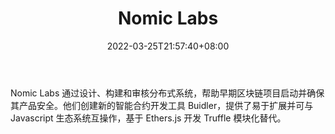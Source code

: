 ﻿---
weight: 
title: "Nomic Labs"
description: "Nomic Labs 通过设计、构建和审核分布式系统，帮助早期区块链项目启动并确保其产品安全"
date: 2022-03-25T21:57:40+08:00
lastmod: 2022-03-25T16:45:40+08:00
draft: false
authors: ["Metabd"]
featuredImage: "nomic-labs.jpg"
link: ""
tags: ["研究机构","Nomic Labs"]
categories: ["navigation"]
navigation: ["研究机构"]
lightgallery: true
toc: true
pinned: false
recommend: false
recommend1: false
---
Nomic Labs 通过设计、构建和审核分布式系统，帮助早期区块链项目启动并确保其产品安全。他们创建新的智能合约开发工具 Buidler，提供了易于扩展并可与 Javascript 生态系统互操作，基于 Ethers.js 开发 Truffle 模块化替代。

